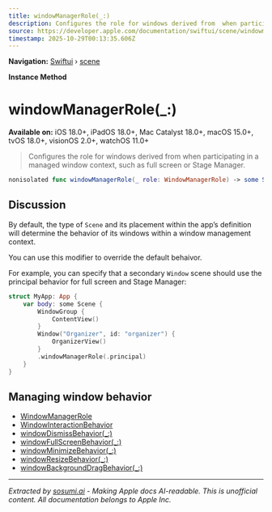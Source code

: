 ```yaml
---
title: windowManagerRole(_:)
description: Configures the role for windows derived from  when participating in a managed window context, such as full screen or Stage Manager.
source: https://developer.apple.com/documentation/swiftui/scene/windowmanagerrole(_:)
timestamp: 2025-10-29T00:13:35.606Z
---
```


**Navigation:** [Swiftui](/documentation/swiftui) › [scene](/documentation/swiftui/scene)

**Instance Method**

# windowManagerRole(_:)

**Available on:** iOS 18.0+, iPadOS 18.0+, Mac Catalyst 18.0+, macOS 15.0+, tvOS 18.0+, visionOS 2.0+, watchOS 11.0+

> Configures the role for windows derived from  when participating in a managed window context, such as full screen or Stage Manager.

```swift
nonisolated func windowManagerRole(_ role: WindowManagerRole) -> some Scene
```

## Discussion

By default, the type of `Scene` and its placement within the app’s definition will determine the behavior of its windows within a window management context.

You can use this modifier to override the default behaivor.

For example, you can specify that a secondary `Window` scene should use the principal behavior for full screen and Stage Manager:

```swift
struct MyApp: App {
    var body: some Scene {
        WindowGroup {
            ContentView()
        }
        Window("Organizer", id: "organizer") {
            OrganizerView()
        }
        .windowManagerRole(.principal)
    }
}
```

## Managing window behavior

- [WindowManagerRole](/documentation/swiftui/windowmanagerrole)
- [WindowInteractionBehavior](/documentation/swiftui/windowinteractionbehavior)
- [windowDismissBehavior(_:)](/documentation/swiftui/view/windowdismissbehavior(_:))
- [windowFullScreenBehavior(_:)](/documentation/swiftui/view/windowfullscreenbehavior(_:))
- [windowMinimizeBehavior(_:)](/documentation/swiftui/view/windowminimizebehavior(_:))
- [windowResizeBehavior(_:)](/documentation/swiftui/view/windowresizebehavior(_:))
- [windowBackgroundDragBehavior(_:)](/documentation/swiftui/scene/windowbackgrounddragbehavior(_:))

---

*Extracted by [sosumi.ai](https://sosumi.ai) - Making Apple docs AI-readable.*
*This is unofficial content. All documentation belongs to Apple Inc.*
